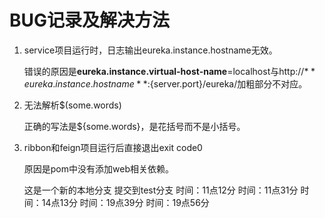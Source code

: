 





# BUG记录及解决方法

1. service项目运行时，日志输出eureka.instance.hostname无效。

   错误的原因是**eureka.instance.virtual-host-name**=localhost与http://${**eureka.instance.hostname**}:${server.port}/eureka/加粗部分不对应。

2. 无法解析$(some.words)

   正确的写法是${some.words}，是花括号而不是小括号。

3. ribbon和feign项目运行后直接退出exit code0

   原因是pom中没有添加web相关依赖。
   
   
   这是一个新的本地分支
   提交到test分支
   时间：11点12分
   时间：11点31分
   时间：14点13分
   时间：19点39分
   时间：19点56分


